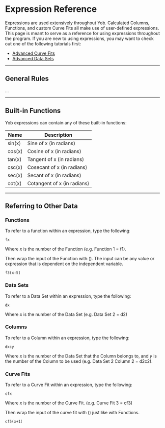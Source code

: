[//]: # (This document will be a mess for a little while until we figure out the best way to structure it)

# Expression Reference
Expressions are used extensively throughout Yob.  Calculated Columns, Functions, and custom Curve Fits all make use of user-defined expressions.  This page is meant to serve as a reference for using expressions throughout the program.  If you are new to using expressions, you may want to check out one of the following tutorials first:

* [Advanced Curve Fits](../tutorials/advanced_curve_fits.md)
* [Advanced Data Sets](../tutorials/advanced_data_sets.md)

---
## General Rules
...

---
## Built-in Functions
Yob expressions can contain any of these built-in functions:

<table>
    <thead>
        <tr><th>Name</th><th>Description</th></tr>
    </thead>
    <tbody>
        <tr><td>sin(x)</td><td>Sine of x (in radians)</td></tr>
        <tr><td>cos(x)</td><td>Cosine of x (in radians)</td></tr>
        <tr><td>tan(x)</td><td>Tangent of x (in radians)</td></tr>
        <tr><td>csc(x)</td><td>Cosecant of x (in radians)</td></tr>
        <tr><td>sec(x)</td><td>Secant of x (in radians)</td></tr>
        <tr><td>cot(x)</td><td>Cotangent of x (in radians)</td></tr>
        <!-- ... -->
    </tbody>
</table>

---
## Referring to Other Data

### Functions

To refer to a function within an expression, type the following:

    fx
    
Where _x_ is the number of the Function (e.g. Function 1 = f1).

Then wrap the input of the Function with (). The input can be any value or expression that is dependent on the independent variable.

    f3(x-5)

### Data Sets

To refer to a Data Set within an expression, type the following:

    dx

Where _x_ is the number of the Data Set (e.g. Data Set 2 = d2)

### Columns
  
To refer to a Column within an expression, type the following:

    dxcy
    
Where _x_ is the number of the Data Set that the Column belongs to, and _y_ is the number of the Column to be used (e.g. Data Set 2 Column 2 = d2c2).

### Curve Fits

To refer to a Curve Fit within an expression, type the following:

    cfx
    
Where _x_ is the number of the Curve Fit. (e.g. Curve Fit 3 = cf3)

Then wrap the input of the curve fit with () just like with Functions.

    cf5(x+1)